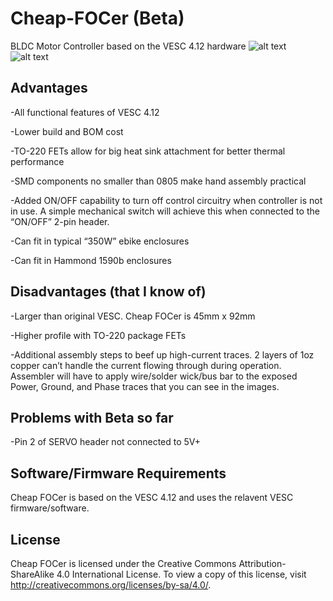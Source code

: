 # Cheap-FOCer (Beta)
BLDC Motor Controller based on the VESC 4.12 hardware
![alt text](https://github.com/shamansystems/Cheap-FOCer/blob/master/angled.JPG)
![alt text](https://github.com/shamansystems/Cheap-FOCer/blob/master/Header%20Pinout.jpg)

## Advantages
-All functional features of VESC 4.12

-Lower build and BOM cost

-TO-220 FETs allow for big heat sink attachment for better thermal performance

-SMD components no smaller than 0805 make hand assembly practical

-Added ON/OFF capability to turn off control circuitry when controller is not in use. A simple mechanical switch will achieve this when connected to the “ON/OFF” 2-pin header.

-Can fit in typical “350W” ebike enclosures

-Can fit in Hammond 1590b enclosures

## Disadvantages (that I know of)

-Larger than original VESC. Cheap FOCer is 45mm x 92mm

-Higher profile with TO-220 package FETs

-Additional assembly steps to beef up high-current traces. 2 layers of 1oz copper can’t handle the current flowing through during operation. Assembler will have to apply wire/solder wick/bus bar to the exposed Power, Ground, and Phase traces that you can see in the images.

## Problems with Beta so far

-Pin 2 of SERVO header not connected to 5V+

## Software/Firmware Requirements

Cheap FOCer is based on the VESC 4.12 and uses the relavent VESC firmware/software.

## License
Cheap FOCer is licensed under the Creative Commons Attribution-ShareAlike 4.0 International License. To view a copy of this license, visit http://creativecommons.org/licenses/by-sa/4.0/.
